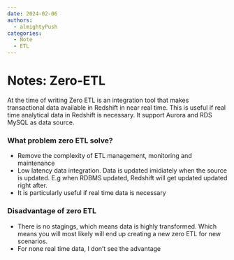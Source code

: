 ```yaml
---
date: 2024-02-06
authors:
  - almightyPush
categories:
  - Note
  - ETL
---
```


# Notes: Zero-ETL

At the time of writing Zero ETL is an integration tool that makes transactional data available in Redshift in near real time. This is useful if real time analytical data in Redshift is necessary. It support Aurora and RDS MySQL as data source.

<!-- more -->

### What problem zero ETL solve?

- Remove the complexity of ETL management, monitoring and maintenance
- Low latency data integration. Data is updated imidiately when the source is updated. E.g when RDBMS updated, Redshift will get updated updated right after.
- It is particularly useful if real time data is necessary

### Disadvantage of zero ETL

- There is no stagings, which means data is highly transformed. Which means you will most likely will end up creating a new zero ETL for new scenarios.
- For none real time data, I don’t see the advantage
